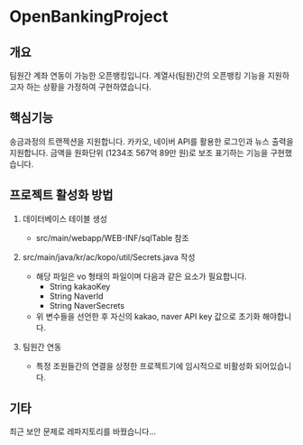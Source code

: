 # OpenBankingProject

## 개요
팀원간 계좌 연동이 가능한 오픈뱅킹입니다.
계열사(팀원)간의 오픈뱅킹 기능을 지원하고자 하는 상황을 가정하여 구현하였습니다.

## 핵심기능
송금과정의 트랜젝션을 지원합니다.
카카오, 네이버 API를 활용한 로그인과 뉴스 출력을 지원합니다.
금액을 원화단위 (1234조 567억 89만 원)로 보조 표기하는 기능을 구현했습니다.

## 프로젝트 활성화 방법
1. 데이터베이스 테이블 생성
   - src/main/webapp/WEB-INF/sqlTable 참조
    
2. src/main/java/kr/ac/kopo/util/Secrets.java 작성
   - 해당 파일은 vo 형태의 파일이며 다음과 같은 요소가 필요합니다.
      - String kakaoKey
      - String NaverId
      - String NaverSecrets
   - 위 변수들을 선언한 후 자신의 kakao, naver API key 값으로 초기화 해야합니다.

3. 팀원간 연동
   - 특정 조원들간의 연결을 상정한 프로젝트기에 임시적으로 비활성화 되어있습니다.
  
## 기타
최근 보안 문제로 레파지토리를 바꿨습니다...
